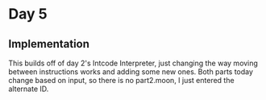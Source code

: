 # Day 5

## Implementation

This builds off of day 2's Intcode Interpreter, just changing the way moving between instructions works and adding some new ones. Both parts today change based on input, so there is no part2.moon, I just entered the alternate ID.